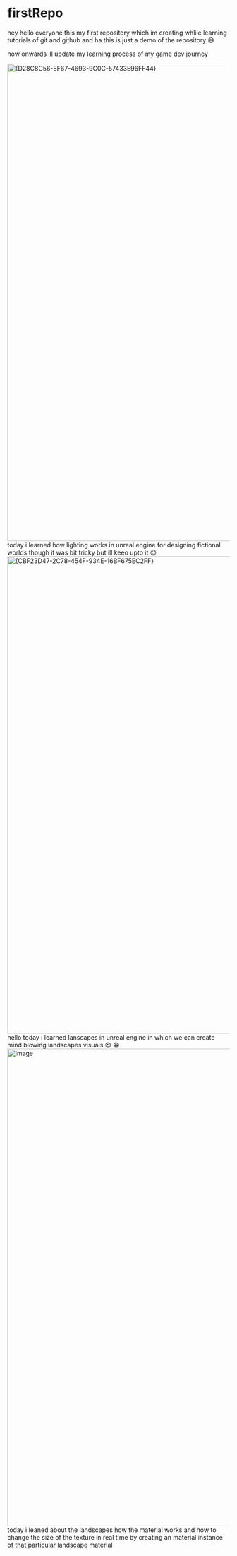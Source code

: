 # firstRepo
hey hello everyone this my first repository which im creating whlile learning tutorials of git and github 
and ha this is just a demo of the repository 😅

now onwards ill update my learning process of my game dev journey 

<img width="1920" height="1080" alt="{D28C8C56-EF67-4693-9C0C-57433E96FF44}" src="https://github.com/user-attachments/assets/3c6151a1-078d-40bb-9fa1-4d7992ca66f6" />
today i learned how lighting works in unreal engine for designing fictional worlds though it was bit tricky but ill keeo upto it 😊

<img width="1920" height="1080" alt="{CBF23D47-2C78-454F-934E-16BF675EC2FF}" src="https://github.com/user-attachments/assets/ce959c54-d68e-4833-afe6-281bfa82fdf7" />
hello today i learned lanscapes in unreal engine in which we can create mind blowing landscapes visuals 😍 😁

<img width="1920" height="1080" alt="image" src="https://github.com/user-attachments/assets/2a229745-43cb-4cb8-b2f0-c97d28f7a578" />
today i leaned about the landscapes how the material works and how to change the size of the texture in real time by creating an material instance of that particular landscape material
